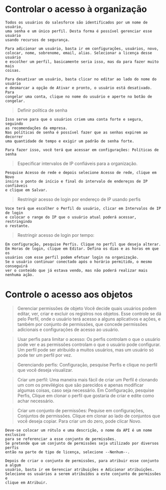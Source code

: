 # Controlar o acesso à organização

    Todos os usuários do salesforce são identificados por um nome de usuário,
    uma senha e um único perfil. Desta forma é possível gerenciar esse usuário
    usando recursos de segurança.

    Para adicionar um usuário, basta ir em configurações, usuários, novo,
    colocar, nome, sobrenome, email, alias. Selecionar a licença desse usuário
    e escolher um perfil, basicamente seria isso, mas da para fazer muito mais
    coisas.

    Para desativar um usuário, basta clicar no editar ao lado do nome do usuário
    e desmarcar a opção de Ativar e pronto, o usuário está desativado. Para
    congelar uma conta, clique no nome do usuário e aperte no botão de congelar.

> Definir política de senha

    Isso serve para que o usuários criem uma conta forte e segura, seguindo
    as recomendações da empresa.
    Nas políticas de senha é possível fazer que as senhas expirem ao decorrer
    uma quantidade de tempo e exigir um padrão de senha forte.

    Para fazer isso, você terá que acessar em configurações: Políticas de senha

> Especificar intervalos de IP confiáveis para a organização.

    Pesquise Acesso de rede e depois selecione Acesso de rede, clique em Novo
    insira o ponto de início e final do intervalo de endereços de IP confiáveis
    e clique em Salvar.

> Restringir acesso de login por endereço de IP usando perfis

    Voce terá que escolher o Perfil do usuário, clicar em Intervalos de IP de login
    e colocar o range do IP que o usuário atual poderá acessar, restringindo
    o restante.

> Restringir acesso de login por tempo:

    Em configuração, pesquise Perfis. Clique no perfil que deseja alterar.
    Em Horas de login, clique em Editar. Defina os dias e as horas em que os 
    usuários com esse perfil podem efetuar login na organização.
    Se o usuário continuar conectado após o horário permitido, o mesmo conseguirá
    ver o conteúdo que já estava vendo, mas não poderá realizar mais nenhuma ação.

# Controle o acesso aos objetos

> Gerenciar permissões de objeto
    Você decide quais usuários podem editar, ver, criar e excluir os registros
    nos objetos. Esse controle se dá pelo Perfil, onde o usuário terá acesso 
    a alguns aplicativos e ações, e também por conjunto de permissões, que 
    concede permissões adicionais e configurações de acesso ao usuário.

> Usar perfis para limitar o acesso:
    Os perfis controlam o que o usuário pode ver e as permissões controlam o que
    o usuário pode configurar.
    Um perfil pode ser atribuído a muitos usuários, mas um usuário só pode ter
    um perfil por vez.

> Gerenciando perfis:
    Configuração, pesquise Perfis e clique no perfil que você deseja visualizar.

> Criar um perfil:
    Uma maneira mais fácil de criar um Perfil é clonando um com os previlégios
    que são parecidos e apenas modificar algumas coisas, caso seja necessário.
    Em Configuração, pesquise Perfis, Clique em clonar o perfil que gostaria de
    criar e edite como achar necessário.

> Criar um conjunto de permissões:
    Pequise em configurações, Conjuntos de permissões. Clique em clonar ao lado
    de conjuntos que você deseja copiar. Para criar um do zero, pode clicar Novo.

    Deve-se colocar um rótulo e uma descrição, o nome da API é um nome exclusivo
    para se referenciar a esse conjunto de permissões.
    Se pretende que um conjunto de permissões seja utilizado por diversos perfis
    então na parte de tipo de licença, selecione --Nenhum--.

    Depois de criar o conjunto de permissões, para atribuir esse conjunto a algum
    usuário, basta ir em Gerenciar atribuições e Adicionar atribuições.
    Selecione os usuários a serem atribuídos a este conjunto de permissões e 
    clique em Atribuir.